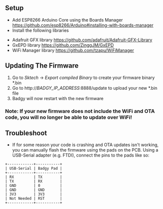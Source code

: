 ## Setup
* Add ESP8266 Arduino Core using the Boards Manager https://github.com/esp8266/Arduino#installing-with-boards-manager
* Install the following libraries
- Adafruit GFX library https://github.com/adafruit/Adafruit-GFX-Library
- GxEPD library https://github.com/ZinggJM/GxEPD
- WiFi Manager library https://github.com/tzapu/WiFiManager

## Updating The Firmware
1. Go to *Sktech* -> *Export compiled Binary* to create your firmware binary *.bin
3. Go to http://*BADGY_IP_ADDRESS*:8888/update to upload your new *.bin file
4. Badgy will now restart with the new firmware
### Note: If your new firmware does not include the WiFi and OTA code, you will no longer be able to update over WiFi!

## Troubleshoot
* If for some reason your code is crashing and OTA updates isn't working, you can manually flash the firmware using the pads on the PCB. Using a USB-Serial adapter (e.g. FTDI), connect the pins to the pads like so:
```
+------------+-----------+
| USB-Serial | Badgy Pad |
+------------+-----------+
| RX         | TX        |
| TX         | RX        |
| GND        | 0         |
| GND        | GND       |
| 3V3        | 3V3       |
| Not Needed | RST       |
+------------+-----------+
```
